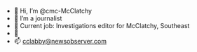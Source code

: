 - 👋 Hi, I’m @cmc-McClatchy
- 👀 I’m a journalist 
- 🌱 Current job: Investigations editor for McClatchy, Southeast
- 💞️ 
- 📫 cclabby@newsobserver.com

<!---
cmc-McClatchy/cmc-McClatchy is a ✨ special ✨ repository because its `README.md` (this file) appears on your GitHub profile.
You can click the Preview link to take a look at your changes.
--->
